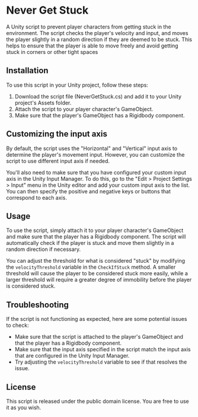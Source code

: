 # Never Get Stuck
A Unity script to prevent player characters from getting stuck in the environment. The script checks the player's velocity and input, and moves the player slightly in a random direction if they are deemed to be stuck. This helps to ensure that the player is able to move freely and avoid getting stuck in corners or other tight spaces

## Installation

To use this script in your Unity project, follow these steps:

1. Download the script file (NeverGetStuck.cs) and add it to your Unity project's Assets folder.
2. Attach the script to your player character's GameObject.
3. Make sure that the player's GameObject has a Rigidbody component.

## Customizing the input axis

By default, the script uses the "Horizontal" and "Vertical" input axis to determine the player's movement input. However, you can customize the script to use different input axis if needed.

You'll also need to make sure that you have configured your custom input axis in the Unity Input Manager. To do this, go to the "Edit > Project Settings > Input" menu in the Unity editor and add your custom input axis to the list. You can then specify the positive and negative keys or buttons that correspond to each axis.

## Usage

To use the script, simply attach it to your player character's GameObject and make sure that the player has a Rigidbody component. The script will automatically check if the player is stuck and move them slightly in a random direction if necessary.

You can adjust the threshold for what is considered "stuck" by modifying the `velocityThreshold` variable in the `CheckIfStuck` method. A smaller threshold will cause the player to be considered stuck more easily, while a larger threshold will require a greater degree of immobility before the player is considered stuck.

## Troubleshooting

If the script is not functioning as expected, here are some potential issues to check:

- Make sure that the script is attached to the player's GameObject and that the player has a Rigidbody component.
- Make sure that the input axis specified in the script match the input axis that are configured in the Unity Input Manager.
- Try adjusting the `velocityThreshold` variable to see if that resolves the issue.

## License

This script is released under the public domain license. You are free to use it as you wish.
